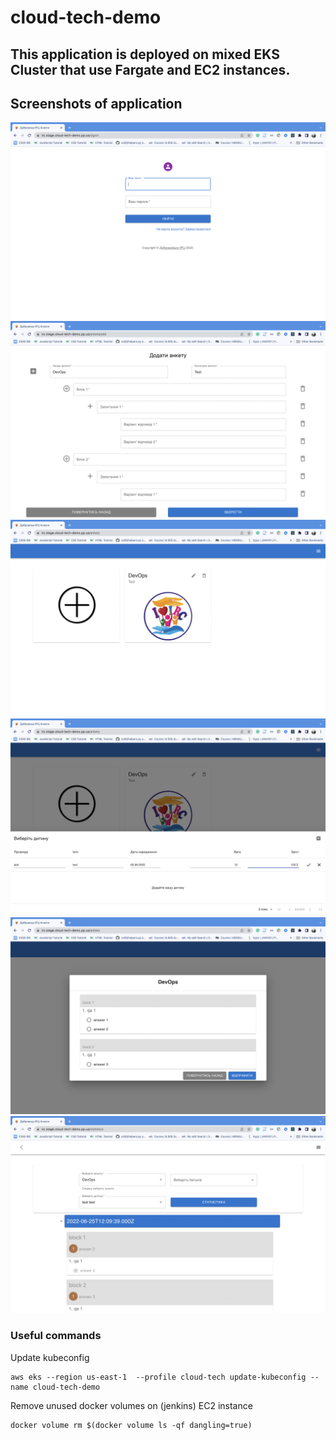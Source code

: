 # cloud-tech-demo
## This application is deployed on mixed EKS Cluster that use Fargate and EC2 instances.

## Screenshots of application


<img src="screenshots/1.png">
<img src="screenshots/2.png">
<img src="screenshots/3.png">
<img src="screenshots/4.png">
<img src="screenshots/5.png">
<img src="screenshots/6.png">

### Useful commands



Update kubeconfig
```
aws eks --region us-east-1  --profile cloud-tech update-kubeconfig --name cloud-tech-demo
```

Remove unused docker volumes on (jenkins) EC2 instance
```
docker volume rm $(docker volume ls -qf dangling=true)
```
